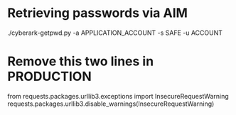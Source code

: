 # Retrieving passwords via AIM

./cyberark-getpwd.py -a APPLICATION_ACCOUNT -s SAFE -u ACCOUNT

# Remove this two lines in PRODUCTION
from requests.packages.urllib3.exceptions import InsecureRequestWarning
requests.packages.urllib3.disable_warnings(InsecureRequestWarning)
